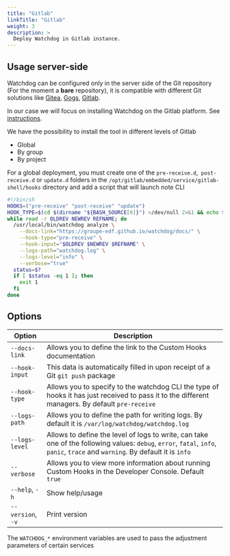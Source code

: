 ```yaml
---
title: "Gitlab"
linkTitle: "Gitlab"
weight: 3
description: >
  Deploy Watchdog in Gitlab instance.
---
```


## Usage server-side

Watchdog can be configured only in the server side of the Git repository (For the moment a **bare** repository), it is compatible with different Git solutions like [Gitea](https://gitea.io/), [Gogs](https://gogs.io/), [Gitlab](https://gitlab.com/).

In our case we will focus on installing Watchdog on the Gitlab platform. See [instructions](https://docs.gitlab.com/ee/administration/server_hooks.html).

We have the possibility to install the tool in different levels of Gitlab
* Global
* By group
* By project

For a global deployment, you must create one of the `pre-receive.d`,` post-receive.d` or `update.d` folders in the `/opt/gitlab/embedded/service/gitlab-shell/hooks` directory and add a script that will launch note CLI

``` bash
#!/bin/sh
HOOKS=("pre-receive" "post-receive" "update")
HOOK_TYPE=$(cd $(dirname "${BASH_SOURCE[0]}") >/dev/null 2>&1 && echo ${PWD##*/})
while read -r OLDREV NEWREV REFNAME; do
  /usr/local/bin/watchdog analyze \
    --docs-link="https://groupe-edf.github.io/watchdog/docs/" \
    --hook-type="pre-receive" \
    --hook-input="$OLDREV $NEWREV $REFNAME" \
    --logs-path="watchdog.log" \
    --logs-level="info" \
    --verbose="true"
  status=$?
  if [ $status -eq 1 ]; then
    exit 1
  fi
done
```

Options
--------------------

| Option            | Description                      |
|-------------------|----------------------------------|
| `--docs-link`     | Allows you to define the link to the Custom Hooks documentation           |
| `--hook-input`    | This data is automatically filled in upon receipt of a Git `git push` package        |
| `--hook-type`     | Allows you to specify to the watchdog CLI the type of hooks it has just received to pass it to the different managers. By default `pre-receive`     |
| `--logs-path`     | Allows you to define the path for writing logs. By default it is `/var/log/watchdog/watchdog.log` |
| `--logs-level`    | Allows to define the level of logs to write, can take one of the following values: `debug`, `error`, `fatal`, `info`, `panic`, `trace` and `warning`. By default it is `info`        |
| `--verbose`       | Allows you to view more information about running Custom Hooks in the Developer Console. Default `true`          |
| `--help`, `-h`    | Show help/usage                  |
| `--version`, `-v` | Print version                    |

The `WATCHDOG_*` environment variables are used to pass the adjustment parameters of certain services